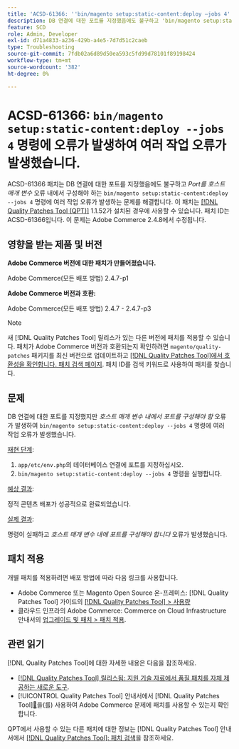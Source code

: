 ```yaml
---
title: 'ACSD-61366: ''bin/magento setup:static-content:deploy —jobs 4'' 명령에 오류가 발생하며 여러 작업 오류가 발생했습니다.'
description: DB 연결에 대한 포트를 지정했음에도 불구하고 'bin/magento setup:static-content:deploy —jobs 4' 명령에 *호스트 매개 변수* 오류로 여러 작업 오류가 발생하는 Adobe Commerce 문제를 해결하려면 ACSD-61366 패치를 적용합니다.
feature: SCD
role: Admin, Developer
exl-id: d71a4833-a236-429b-a4e5-7d7d51c2caeb
type: Troubleshooting
source-git-commit: 7fdb02a6d89d50ea593c5fd99d78101f89198424
workflow-type: tm+mt
source-wordcount: '382'
ht-degree: 0%

---
```


# ACSD-61366: `bin/magento setup:static-content:deploy --jobs 4` 명령에 오류가 발생하여 여러 작업 오류가 발생했습니다.

ACSD-61366 패치는 DB 연결에 대한 포트를 지정했음에도 불구하고 *Port를 호스트 매개 변수* 오류 내에서 구성해야 하는 `bin/magento setup:static-content:deploy --jobs 4` 명령에 여러 작업 오류가 발생하는 문제를 해결합니다. 이 패치는 [[!DNL Quality Patches Tool (QPT)]](https://experienceleague.adobe.com/ko/docs/commerce-operations/tools/quality-patches-tool/quality-patches-tool-to-self-serve-quality-patches) 1.1.52가 설치된 경우에 사용할 수 있습니다. 패치 ID는 ACSD-61366입니다. 이 문제는 Adobe Commerce 2.4.8에서 수정됩니다.

## 영향을 받는 제품 및 버전

**Adobe Commerce 버전에 대한 패치가 만들어졌습니다.**

Adobe Commerce(모든 배포 방법) 2.4.7-p1

**Adobe Commerce 버전과 호환:**

Adobe Commerce(모든 배포 방법) 2.4.7 - 2.4.7-p3

>[!NOTE]
>
>새 [!DNL Quality Patches Tool] 릴리스가 있는 다른 버전에 패치를 적용할 수 있습니다. 패치가 Adobe Commerce 버전과 호환되는지 확인하려면 `magento/quality-patches` 패키지를 최신 버전으로 업데이트하고 [[!DNL Quality Patches Tool]에서 호환성을 확인합니다. 패치 검색 페이지](https://experienceleague.adobe.com/tools/commerce-quality-patches/index.html?lang=ko). 패치 ID를 검색 키워드로 사용하여 패치를 찾습니다.

## 문제

DB 연결에 대한 포트를 지정했지만 *호스트 매개 변수 내에서 포트를 구성해야 함* 오류가 발생하여 `bin/magento setup:static-content:deploy --jobs 4` 명령에 여러 작업 오류가 발생했습니다.

<u>재현 단계</u>:

1. `app/etc/env.php`의 데이터베이스 연결에 포트를 지정하십시오.
1. `bin/magento setup:static-content:deploy --jobs 4` 명령을 실행합니다.

<u>예상 결과</u>:

정적 콘텐츠 배포가 성공적으로 완료되었습니다.

<u>실제 결과</u>:

명령이 실패하고 *호스트 매개 변수 내에 포트를 구성해야 합니다* 오류가 발생했습니다.

## 패치 적용

개별 패치를 적용하려면 배포 방법에 따라 다음 링크를 사용합니다.

* Adobe Commerce 또는 Magento Open Source 온-프레미스: [!DNL Quality Patches Tool] 가이드의 [[!DNL Quality Patches Tool] > 사용량](/help/tools/quality-patches-tool/usage.md)
* 클라우드 인프라의 Adobe Commerce: Commerce on Cloud Infrastructure 안내서의 [업그레이드 및 패치 > 패치 적용](https://experienceleague.adobe.com/docs/commerce-cloud-service/user-guide/develop/upgrade/apply-patches.html?lang=ko).

## 관련 읽기

[!DNL Quality Patches Tool]에 대한 자세한 내용은 다음을 참조하세요.

* [[!DNL Quality Patches Tool] 릴리스됨: 지원 기술 자료에서 품질 패치를 자체 제공하는 새로운 도구](https://experienceleague.adobe.com/ko/docs/commerce-operations/tools/quality-patches-tool/quality-patches-tool-to-self-serve-quality-patches).
* [!UICONTROL Quality Patches Tool] 안내서에서  [!DNL Quality Patches Tool][&#128279;](/help/tools/quality-patches-tool/patches-available-in-qpt/check-patch-for-magento-issue-with-magento-quality-patches.md)을(를) 사용하여 Adobe Commerce 문제에 패치를 사용할 수 있는지 확인합니다.


QPT에서 사용할 수 있는 다른 패치에 대한 정보는 [!DNL Quality Patches Tool] 안내서에서 [[!DNL Quality Patches Tool]: 패치 검색](https://experienceleague.adobe.com/tools/commerce-quality-patches/index.html?lang=ko)을 참조하세요.
